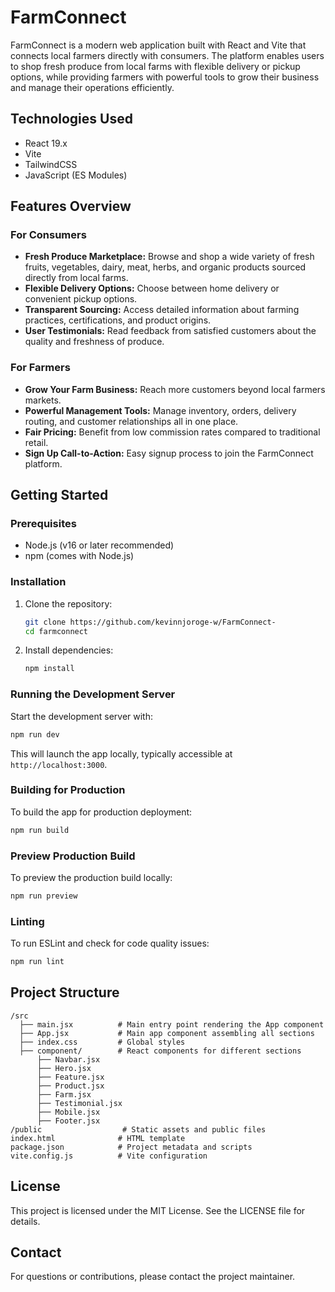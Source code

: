 # FarmConnect

FarmConnect is a modern web application built with React and Vite that connects local farmers directly with consumers. The platform enables users to shop fresh produce from local farms with flexible delivery or pickup options, while providing farmers with powerful tools to grow their business and manage their operations efficiently.

## Technologies Used

- React 19.x
- Vite
- TailwindCSS
- JavaScript (ES Modules)

## Features Overview

### For Consumers
- **Fresh Produce Marketplace:** Browse and shop a wide variety of fresh fruits, vegetables, dairy, meat, herbs, and organic products sourced directly from local farms.
- **Flexible Delivery Options:** Choose between home delivery or convenient pickup options.
- **Transparent Sourcing:** Access detailed information about farming practices, certifications, and product origins.
- **User Testimonials:** Read feedback from satisfied customers about the quality and freshness of produce.

### For Farmers
- **Grow Your Farm Business:** Reach more customers beyond local farmers markets.
- **Powerful Management Tools:** Manage inventory, orders, delivery routing, and customer relationships all in one place.
- **Fair Pricing:** Benefit from low commission rates compared to traditional retail.
- **Sign Up Call-to-Action:** Easy signup process to join the FarmConnect platform.

## Getting Started

### Prerequisites

- Node.js (v16 or later recommended)
- npm (comes with Node.js)

### Installation

1. Clone the repository:
   ```bash
   git clone https://github.com/kevinnjoroge-w/FarmConnect-
   cd farmconnect
   ```

2. Install dependencies:
   ```bash
   npm install
   ```

### Running the Development Server

Start the development server with:

```bash
npm run dev
```

This will launch the app locally, typically accessible at `http://localhost:3000`.

### Building for Production

To build the app for production deployment:

```bash
npm run build
```

### Preview Production Build

To preview the production build locally:

```bash
npm run preview
```

### Linting

To run ESLint and check for code quality issues:

```bash
npm run lint
```

## Project Structure

```
/src
  ├── main.jsx          # Main entry point rendering the App component
  ├── App.jsx           # Main app component assembling all sections
  ├── index.css         # Global styles
  ├── component/        # React components for different sections
      ├── Navbar.jsx
      ├── Hero.jsx
      ├── Feature.jsx
      ├── Product.jsx
      ├── Farm.jsx
      ├── Testimonial.jsx
      ├── Mobile.jsx
      ├── Footer.jsx
/public                  # Static assets and public files
index.html              # HTML template
package.json            # Project metadata and scripts
vite.config.js          # Vite configuration
```

## License

This project is licensed under the MIT License. See the LICENSE file for details.

## Contact

For questions or contributions, please contact the project maintainer.
